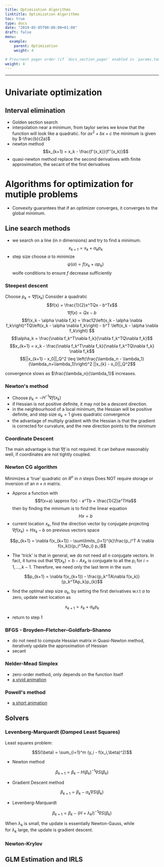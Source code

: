 ```yaml
---
title: Optimization Algorithms
linktitle: Optimization Algorithms
toc: true
type: docs
date: "2019-05-05T00:00:00+01:00"
draft: false
menu:
  example:
    parent: Optimization
    weight: 4

# Prev/next pager order (if `docs_section_pager` enabled in `params.toml`)
weight: 4
---
```


<hr>

# Univariate optimization

## Interval elimination
- Golden section search
- interpolation
near a minimum, from taylor series we know that the function will look like a quadratic. for $ax^2+bx+c$ the minimum is given by $-\frac{b}{2a}$
- newton method
$$x_{k+1} = x_k - \frac{f'(x_k)}{f''(x_k)}$$
- quasi-newton method
replace the second derivatives with finite approximation, the secant of the first derivatives

# Algorithms for optimization for mutiple problems

- Convexity guarantees that if an optimizer converges, it converges to the global minimum.

## Line search methods
- we search on a line (in $n$ dimensions) and try to find a minimum.
$$x_{k+1} = x_k + \alpha_kp_k$$
- step size
choose $\alpha$ to minimize
$$\psi(\alpha) = f(x_k+\alpha p_k)$$
wolfe conditions to ensure $f$ decrease sufficiently

### Steepest descent

Choose $p_k = \nabla f(x_k)$
Consider a quadratic
$$f(x) = \frac{1}{2}x^TQx - b^Tx$$
$$\nabla f(x) = Qx-b$$
$$f(x_k - \alpha \nabla f_k) = \frac12\left(x_k - \alpha \nabla f_k\right)^TQ\left(x_k - \alpha \nabla f_k\right) - b^T \left(x_k - \alpha \nabla f_k\right) $$
$$\alpha_k = \frac{\nabla f_k^T\nabla f_k}{\nabla f_k^TQ\nabla f_k}$$
$$x_{k+1} = x_k - \frac{\nabla f_k^T\nabla f_k}{\nabla f_k^TQ\nabla f_k} \nabla f_k$$
$$||x_{k+1} - x_0||_Q^2 \leq \left(\frac{\lambda_n - \lambda_1}{\lambda_n+\lambda_1}\right)^2 ||x_{k} - x_0||_Q^2$$

convergence slows as $\frac{\lambda_n}{\lambda_1}$ increases.

### Newton's method
- Choose $p_k = -H^{-1}\nabla f(x_k)$
- if Hessian is not positive definite, it may not be a descent direction.
- in the neighbourhood of a local minimum, the Hessian will be positive definite, and step size $\alpha_k=1$ gives quadratic convergence
- the advantage of multiply gradient with the Hessian is that the gradient is corrected for curvature, and the new direction points to the minimum

### Coordinate Descent

The main advantage is that $\nabla f$ is not required. It can behave reasonably well, if coordinates are not tightly coupled.

### Newton CG algorithm

Minimizes a 'true' quadratic on $R^n$ in $n$ steps
Does NOT require storage or inversion of an $n \times n$ matrix.

- Approx a function with
$$f(x+a) \approx f(x) - a^Tb + \frac{1}{2}a^THa$$
then by finding the minimum is to find the linear equation
$$Hx = b$$
- current location $x_k$, find the direction vector by conjugate projecting $\nabla f(x_k) = Hx_k-b$ on previous vectors space

$$p_{k+1} = \nabla f(x_{k+1}) - \sum\limits_{i=1}^{k}\frac{p_i^T A \nabla f(x_k)}{p_i^TAp_i} p_i$$

- The 'trick' is that in general, we do not need all $n$ conjugate vectors. In fact, it turns out that $\nabla f(x_k) = b-Ax_k$ is conjugate to all the $p_i$ for $i=1,...,k-1$. Therefore, we need only the last term in the sum.

$$p_{k+1} = \nabla f(x_{k+1}) - \frac{p_k^TA\nabla f(x_k)}{p_k^TAp_k}p_{k}$$

- find the optimal step size $\alpha_k$, by setting the first derivatives w.r.t $\alpha$ to zero, update next location as

$$x_{k+1} = x_k + \alpha_kp_k$$

- return to step 1

### BFGS - Broyden–Fletcher–Goldfarb–Shanno
- do not need to compute Hessian matrix in Quasi-Newton method, iteratively update the approximation of Hessian
- secant

### Nelder-Mead Simplex

- zero-order method, only depends on the function itself
- [a vivid animation](https://www.youtube.com/watch?v=j2gcuRVbwR0)

### Powell's method
- [a short animation](https://www.youtube.com/watch?v=4TYJGihyuDg)

## Solvers

### Levenberg-Marquardt (Damped Least Squares)

Least squares problem:

$$S(\beta) = \sum_{i=1}^m (y_i - f(x_i,\beta)^2)$$

- Newton method

$$\beta_{k+1} = \beta_k - H(\beta_k)^{-1}\nabla S(\beta_k)$$

- Gradient Descent method

$$\beta_{k+1} = \beta_k - \alpha_k \nabla S(\beta_k)$$

- Levenberg-Marquardt

$$\beta_{k+1} = \beta_k - (H+\lambda_kI)^{-1}\nabla S(\beta_k)$$


When $\lambda_k$ is small, the update is essentially Newton-Gauss, while for $\lambda_k$ large, the update is gradient descent.


### Newton-Krylov


## GLM Estimation and IRLS
